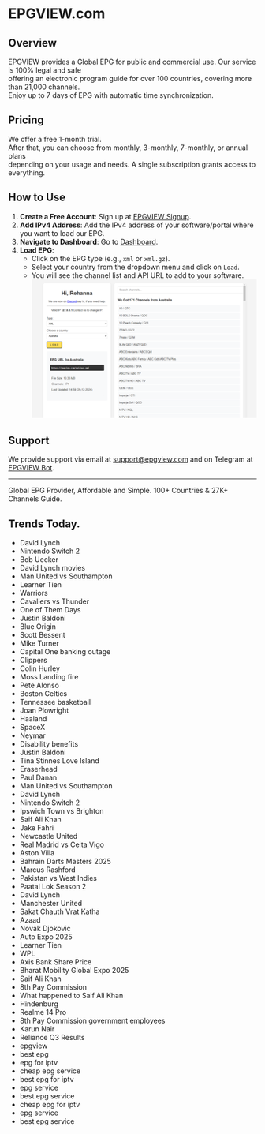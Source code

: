 # EPGVIEW.com



## Overview
EPGVIEW provides a Global EPG for public and commercial use. Our service is 100% legal and safe\
offering an electronic program guide for over 100 countries, covering more than 21,000 channels.\
Enjoy up to 7 days of EPG with automatic time synchronization.

## Pricing
We offer a free 1-month trial. \
After that, you can choose from monthly, 3-monthly, 7-monthly, or annual plans \
depending on your usage and needs. A single subscription grants access to everything.

## How to Use
1. **Create a Free Account**: Sign up at [EPGVIEW Signup](https://epgview.com/signup.php).
2. **Add IPv4 Address**: Add the IPv4 address of your software/portal where you want to load our EPG.
3. **Navigate to Dashboard**: Go to [Dashboard](https://epgview.com/dashboard.php).
4. **Load EPG**:
   - Click on the EPG type (e.g., `xml` or `xml.gz`).
   - Select your country from the dropdown menu and click on `Load`.
   - You will see the channel list and API URL to add to your software.
![EPGVIEW](img/dashboard.png)
## Support
We provide support via email at [support@epgview.com](mailto:support@epgview.com) and on Telegram at [EPGVIEW Bot](https://t.me/epgview_bot).

---

Global EPG Provider, Affordable and Simple. 100+ Countries & 27K+ Channels Guide.

## Trends Today.

- David Lynch
- Nintendo Switch 2
- Bob Uecker
- David Lynch movies
- Man United vs Southampton
- Learner Tien
- Warriors
- Cavaliers vs Thunder
- One of Them Days
- Justin Baldoni
- Blue Origin
- Scott Bessent
- Mike Turner
- Capital One banking outage
- Clippers
- Colin Hurley
- Moss Landing fire
- Pete Alonso
- Boston Celtics
- Tennessee basketball
- Joan Plowright
- Haaland
- SpaceX
- Neymar
- Disability benefits
- Justin Baldoni
- Tina Stinnes Love Island
- Eraserhead
- Paul Danan
- Man United vs Southampton
- David Lynch
- Nintendo Switch 2
- Ipswich Town vs Brighton
- Saif Ali Khan
- Jake Fahri
- Newcastle United
- Real Madrid vs Celta Vigo
- Aston Villa
- Bahrain Darts Masters 2025
- Marcus Rashford
- Pakistan vs West Indies
- Paatal Lok Season 2
- David Lynch
- Manchester United
- Sakat Chauth Vrat Katha
- Azaad
- Novak Djokovic
- Auto Expo 2025
- Learner Tien
- WPL
- Axis Bank Share Price
- Bharat Mobility Global Expo 2025
- Saif Ali Khan
- 8th Pay Commission
- What happened to Saif Ali Khan
- Hindenburg
- Realme 14 Pro
- 8th Pay Commission government employees
- Karun Nair
- Reliance Q3 Results
- epgview
- best epg
- epg for iptv
- cheap epg service
- best epg for iptv
- epg service
- best epg service
- cheap epg for iptv
- epg service
- best epg service
